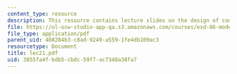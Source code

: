 ```yaml
---
content_type: resource
description: This resource contains lecture slides on the design of computer experiments.
file: https://ol-ocw-studio-app-qa.s3.amazonaws.com/courses/esd-86-models-data-and-inference-for-socio-technical-systems-spring-2007/3855fa4fbdb5cbdc59f7ac7348a38fa7_lec21.pdf
file_type: application/pdf
parent_uid: 408284b3-c8ad-9249-a559-1fe4db109ac3
resourcetype: Document
title: lec21.pdf
uid: 3855fa4f-bdb5-cbdc-59f7-ac7348a38fa7
---
```

